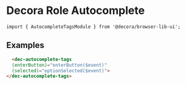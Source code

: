 # Decora Role Autocomplete

`import { AutocompleteTagsModule } from '@decora/browser-lib-ui';`

## Examples

```html
  <dec-autocomplete-tags
  (enterButton)="enterButton($event)"
  (selected)="optionSelected($event)">
</dec-autocomplete-tags>
```

